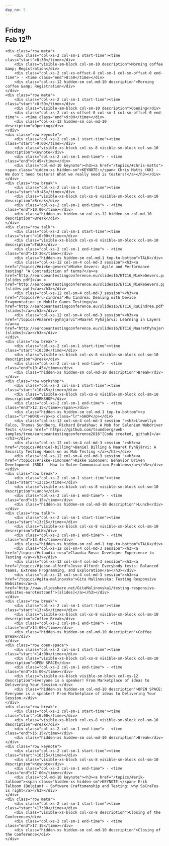 ```yaml
---
day_no: 5
---
```


<article class="schedule">
  <hgroup class="row">
    <h2 class="col-md-10 col-md-offset-2">Friday<br><span>Feb 12<sup>th</sup></span></h2>
  </hgroup>

  <section class="timetable">

  	<div class="row meta">
		<div class="col-xs-2 col-sm-1 start-time"><time class="start">8:30</time></div>
		<div class="visible-sm-block col-sm-10 description">Morning coffee &amp; Registration</div>
		<div class="col-xs-2 col-xs-offset-8 col-sm-1 col-sm-offset-0 end-time"> - <time class="end">8:50</time></div>
		<div class="col-xs-12 hidden-sm col-md-10 description">Morning coffee &amp; Registration</div>
    </div>
    <div class="row meta">
  		<div class="col-xs-2 col-sm-1 start-time"><time class="start">8:50</time></div>
		<div class="visible-sm-block col-sm-10 description">Opening</div>
  		<div class="col-xs-2 col-xs-offset-8 col-sm-1 col-sm-offset-0 end-time"> - <time class="end">9:00</time></div>
		<div class="col-xs-12 hidden-sm col-md-10 description">Opening</div>
  	</div>
  	<div class="row keynote">
		<div class="col-xs-2 col-sm-1 start-time"><time class="start">9:00</time></div>
		<div class="visible-xs-block col-xs-8 visible-sm-block col-sm-10 description">Keynote</div>
		<div class="col-xs-2 col-sm-1 end-time"> - <time class="end">9:45</time></div>
		<div class="col-md-10 keynote"><h3><a href="/topics/#chris-matts"><span class="hidden-xs hidden-sm">KEYNOTE:</span> Chris Matts (UK) - We don't need testers! What we really need is testers!</a></h3></div>
	</div>
  	<div class="row break">
		<div class="col-xs-2 col-sm-1 start-time"><time class="start">9:45</time></div>
		<div class="visible-xs-block col-xs-8 visible-sm-block col-sm-10 description">Break</div>
		<div class="col-xs-2 col-sm-1 end-time"> - <time class="end">10:00</time></div>
		<div class="hidden-xs hidden-sm col-xs-12 hidden-sm col-md-10 description">Break</div>
	</div>
  	<div class="row talk">
		<div class="col-xs-2 col-sm-1 start-time"><time class="start">10:00</time></div>
		<div class="visible-xs-block col-xs-8 visible-sm-block col-sm-10 description">TALK</div>
		<div class="col-xs-2 col-sm-1 end-time"> - <time class="end">10:30</time></div>
		<div class="hidden-xs hidden-sm col-md-1 top-to-bottom">TALK</div>
		<div class="col-xs-12 col-sm-4 col-md-3 session"><h3><a href="/topics/#mieke-gevers">Mieke Gevers: Agile and Performance testing? "A Contradiction of terms?</a><a href="http://europeantestingconference.eu/slides16/ETC16_MiekeGevers.pdf">"[slides pdf]</a> < href="http://europeantestingconference.eu/slides16/ETC16_MiekeGevers.ppt">[slides ppt]</a></h3></div>
		<div class="col-xs-12 col-sm-4 col-md-3 session"><h3><a href="/topics/#ru-cindrea">Ru Cindrea: Dealing with Device Fragmentation in Mobile Games Testing</a> href="http://europeantestingconference.eu/slides16/ETC16_RuCindrea.pdf"">[slides]</a></h3></div>
		<div class="col-xs-12 col-sm-4 col-md-3 session"><h3><a href="/topics/#maaret-pyhajarvi">Maaret Pyhäjärvi: Learning in Layers </a><a href="http://europeantestingconference.eu/slides16/ETC16_MaaretPyhajarvi.pdf">[slides]</a></h3></div>
	</div>
  	<div class="row break">
		<div class="col-xs-2 col-sm-1 start-time"><time class="start">10:30</time></div>
		<div class="visible-xs-block col-xs-8 visible-sm-block col-sm-10 description">Break</div>
		<div class="col-xs-2 col-sm-1 end-time"> - <time class="end">10:45</time></div>
		<div class="hidden-xs hidden-sm col-md-10 description">Break</div>
	</div>
  	<div class="row workshop">
		<div class="col-xs-2 col-sm-1 start-time"><time class="start">10:45</time></div>
		<div class="visible-xs-block col-xs-8 visible-sm-block col-sm-10 description">WORKSHOP</div>
		<div class="col-xs-2 col-sm-1 end-time"> - <time class="end">12:15</time></span></div>
		<div class="hidden-xs hidden-sm col-md-1 top-to-bottom"><p class="lr">WORK-</p><p class="lr">SHOP</p></div>
		<div class="col-xs-12 col-sm-4 col-md-3 session "><h3>Llewellyn Falco, Thomas Sundberg, Richard Bradshaw: A Mob for Selenium Webdriver Tests </a><a href=" https://github.com/tsundberg/web-samples/tree/europeantestingconference2016"[Code created, github]</a></h3></div>
		<div class="col-xs-12 col-sm-4 col-md-3 session "><h3><a href="/topics/#daniel-billing">Daniel Billing & Maaret Pyhäjärvi: A Security Testing Hands-on as Mob Testing </a></h3></div>
		<div class="col-xs-12 col-sm-4 col-md-3 session "><h3><a href="/topics/#rikke-simonsen">Rikke Simonsen: Behavior Driven Development (BDD) - How to Solve Communication Problems</a></h3></div>
	</div>
  	<div class="row break">
		<div class="col-xs-2 col-sm-1 start-time"><time class="start">12:15</time></div>
		<div class="visible-xs-block col-xs-8 visible-sm-block col-sm-10 description">Lunch</div>
		<div class="col-xs-2 col-sm-1 end-time"> - <time class="end">13:15</time></div>
		<div class="hidden-xs hidden-sm col-md-10 description">Lunch</div>
	</div>
  	<div class="row talk">
		<div class="col-xs-2 col-sm-1 start-time"><time class="start">13:15</time></div>
		<div class="visible-xs-block col-xs-8 visible-sm-block col-sm-10 description">TALK</div>
		<div class="col-xs-2 col-sm-1 end-time"> - <time class="end">13:45</time></div>
		<div class="hidden-xs hidden-sm col-md-1 top-to-bottom">TALK</div>
		<div class="col-xs-12 col-sm-4 col-md-3 session"><h3><a href="/topics/#claudia-rosu">Claudia Rosu: Developer Experience to Testing </a></h3></div>
		<div class="col-xs-12 col-sm-4 col-md-3 session"><h3><a href="/topics/#jesse-alford">Jesse Alford: Everybody tests: Balanced teams, Extreme Programming, and Exploration</a></h3></div>
		<div class="col-xs-12 col-sm-4 col-md-3 session"><h3><a href="/topics/#gita-malinovska">Gita Malinovska: Testing Responsive Websites</a><a href="http://www.slideshare.net/GitaMalinovska1/testing-responsive-websites-eurotestconf">[slides]</a></h3></div>
	</div>
  	<div class="row break">
		<div class="col-xs-2 col-sm-1 start-time"><time class="start">13:45</time></div>
		<div class="visible-xs-block col-xs-8 visible-sm-block col-sm-10 description">Coffee Break</div>
		<div class="col-xs-2 col-sm-1 end-time"> - <time class="end">14:00</time></div>
		<div class="hidden-xs hidden-sm col-md-10 description">Coffee Break</div>
	</div>
  	<div class="row open-space">
		<div class="col-xs-2 col-sm-1 start-time"><time class="start">14:00</time></div>
		<div class="visible-xs-block col-xs-8 visible-sm-block col-sm-10 description">OPEN SPACE</div>
		<div class="col-xs-2 col-sm-1 end-time"> - <time class="end">16:00</time></div>
		<div class="visible-xs-block visible-sm-block col-xs-12 description">Everyone is a speaker! From Marketplace of ideas to Delivering Your Session.</div>
		<div class="hidden-xs hidden-sm col-md-10 description">OPEN SPACE: Everyone is a speaker! From Marketplace of ideas to Delivering Your Session.</div>
	</div>
 	<div class="row break">
		<div class="col-xs-2 col-sm-1 start-time"><time class="start">16:00</time></div>
		<div class="visible-xs-block col-xs-8 visible-sm-block col-sm-10 description">Break</div>
		<div class="col-xs-2 col-sm-1 end-time"> - <time class="end">16:15</time></div>
		<div class="hidden-xs hidden-sm col-md-10 description">Break</div>
	</div>
  	<div class="row keynote">
		<div class="col-xs-2 col-sm-1 start-time"><time class="start">16:15</time></div>
		<div class="visible-xs-block col-xs-8 visible-sm-block col-sm-10 description">Keynote</div>
		<div class="col-xs-2 col-sm-1 end-time"> - <time class="end">17:00</time></div>
		<div class="col-md-10 keynote"><h3><a href="/topics/#erik-talboom"><span class="hidden-xs hidden-sm">KEYNOTE:</span> Erik Talboom (Belgium) - Software Craftsmanship and Testing: why SoCraTes is right</a></h3></div>
	</div>
  	<div class="row meta">
		<div class="col-xs-2 col-sm-1 start-time"><time class="start">17:00</time></div>
		<div class="visible-xs-block col-xs-8 description">Closing of the Conference</div>
		<div class="col-xs-2 col-sm-1 end-time"> - <time class="end">17:15</time></div>
		<div class="hidden-xs hidden-sm col-md-10 description">Closing of the Conference</div>
	</div>
  </section>



</article>
